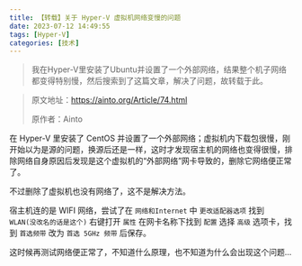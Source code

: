 ```yaml
---
title: 【转载】关于 Hyper-V 虚拟机网络变慢的问题
date: 2023-07-12 14:49:55
tags: [Hyper-V]
categories: [技术]
---
```

> 我在Hyper-V里安装了Ubuntu并设置了一个外部网络，结果整个机子网络都变得特别慢，然后搜索到了这篇文章，解决了问题，故转载于此。

> 原文地址：https://ainto.org/Article/74.html
>
> 原作者：Ainto

在 Hyper-V 里安装了 CentOS 并设置了一个外部网络；虚拟机内下载包很慢，刚开始以为是源的问题，换源后还是一样，这时才发现宿主机的网络也变得很慢，排除网络自身原因后发现是这个虚拟机的“外部网络”网卡导致的，删除它网络便正常了。

不过删除了虚拟机也没有网络了，这不是解决方法。

宿主机连的是 WIFI 网络，尝试了在 `网络和Internet` 中 `更改适配器选项` 找到 `WLAN(没改名的话是这个)` 右键打开 `属性` 在网卡名称下找到 `配置` 选择 `高级` 选项卡，找到 `首选频带` 改为 `首选 5GHz 频带` 后保存。

这时候再测试网络便正常了，不知道什么原理，也不知道为什么会出现这个问题...
